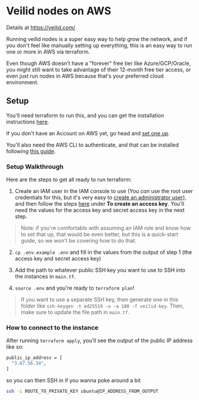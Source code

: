 # Veilid nodes on AWS

Details at https://veilid.com/

Running veilid nodes is a super easy way to help grow the network, and if you don't feel like manually setting up everything, this is an easy way to run one or more in AWS via terraform.

Even though AWS doesn't have a "forever" free tier like Azure/GCP/Oracle, you might still want to take advantage of their 12-month free tier access, or even just run nodes in AWS because that's your preferred cloud environment.

## Setup

You'll need terraform to run this, and you can get the installation instructions [here](https://developer.hashicorp.com/terraform/install).

If you don't have an Account on AWS yet, go head and [set one up](https://aws.amazon.com/).

You'll also need the AWS CLI to authenticate, and that can be installed following [this guide](https://docs.aws.amazon.com/cli/latest/userguide/getting-started-install.html).

### Setup Walkthrough

Here are the steps to get all ready to run terraform:

1. Create an IAM user in the IAM console to use (You _can_ use the root user credentials for this, but it's very easy to [create an administrator user](https://docs.aws.amazon.com/streams/latest/dev/setting-up.html#setting-up-iam)), and then follow the steps [here](https://docs.aws.amazon.com/IAM/latest/UserGuide/id_credentials_access-keys.html) under **To create an access key**. You'll need the values for the access key and secret access key in the next step.

> Note: if you're comfortable with assuming an IAM role and know how to set that up, that would be even better, but this is a quick-start guide, so we won't be covering how to do that.

2. `cp .env.example .env` and fill in the values from the output of step 1 (the access key and secret access key)

3. Add the path to whatever public SSH key you want to use to SSH into the instances in `main.tf`.

4. `source .env` and you're ready to `terraform plan`!

> If you want to use a separate SSH key, then generate one in this folder like `ssh-keygen -t ed25519 -o -a 100 -f veilid-key`. Then, make sure to update the file path in `main.tf`.

### How to connect to the instance

After running `terraform apply`, you'll see the output of the public IP address like so:

```sh
public_ip_address = [
  "3.87.56.34",
]
```

so you can then SSH in if you wanna poke around a bit

```sh
ssh -i ROUTE_TO_PRIVATE_KEY ubuntu@IP_ADDRESS_FROM_OUTPUT
```
